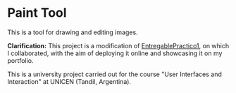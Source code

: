 # Paint Tool

This is a tool for drawing and editing images.

**Clarification:** This project is a modification of [EntregablePractico1](https://github.com/NahuFalconaro/Interfaces/tree/master/EntregablePractico1), on which I collaborated, with the aim of deploying it online and showcasing it on my portfolio.

This is a university project carried out for the course "User Interfaces and Interaction" at UNICEN (Tandil, Argentina).